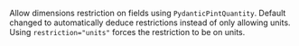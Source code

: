 Allow dimensions restriction on fields using `PydanticPintQuantity`.
Default changed to automatically deduce restrictions instead of only allowing units.
Using `restriction="units"` forces the restriction to be on units.
